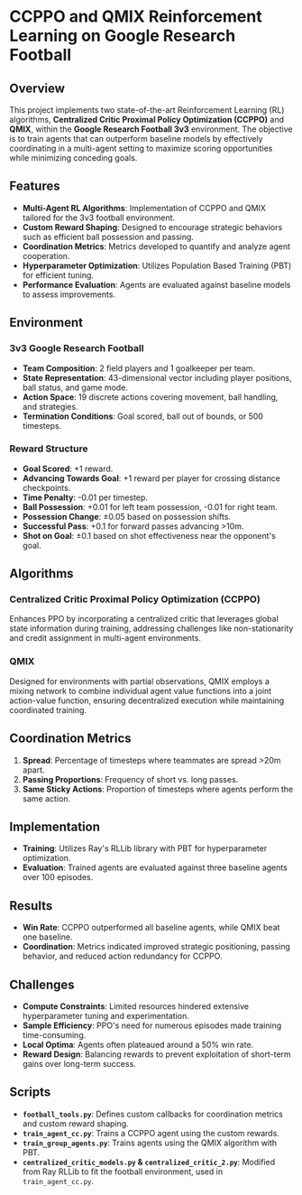 # CCPPO and QMIX Reinforcement Learning on Google Research Football

## Overview

This project implements two state-of-the-art Reinforcement Learning (RL) algorithms, **Centralized Critic Proximal Policy Optimization (CCPPO)** and **QMIX**, within the **Google Research Football 3v3** environment. The objective is to train agents that can outperform baseline models by effectively coordinating in a multi-agent setting to maximize scoring opportunities while minimizing conceding goals.

## Features

- **Multi-Agent RL Algorithms**: Implementation of CCPPO and QMIX tailored for the 3v3 football environment.
- **Custom Reward Shaping**: Designed to encourage strategic behaviors such as efficient ball possession and passing.
- **Coordination Metrics**: Metrics developed to quantify and analyze agent cooperation.
- **Hyperparameter Optimization**: Utilizes Population Based Training (PBT) for efficient tuning.
- **Performance Evaluation**: Agents are evaluated against baseline models to assess improvements.

## Environment

### 3v3 Google Research Football

- **Team Composition**: 2 field players and 1 goalkeeper per team.
- **State Representation**: 43-dimensional vector including player positions, ball status, and game mode.
- **Action Space**: 19 discrete actions covering movement, ball handling, and strategies.
- **Termination Conditions**: Goal scored, ball out of bounds, or 500 timesteps.

### Reward Structure

- **Goal Scored**: +1 reward.
- **Advancing Towards Goal**: +1 reward per player for crossing distance checkpoints.
- **Time Penalty**: -0.01 per timestep.
- **Ball Possession**: +0.01 for left team possession, -0.01 for right team.
- **Possession Change**: ±0.05 based on possession shifts.
- **Successful Pass**: +0.1 for forward passes advancing >10m.
- **Shot on Goal**: ±0.1 based on shot effectiveness near the opponent's goal.

## Algorithms

### Centralized Critic Proximal Policy Optimization (CCPPO)

Enhances PPO by incorporating a centralized critic that leverages global state information during training, addressing challenges like non-stationarity and credit assignment in multi-agent environments.

### QMIX

Designed for environments with partial observations, QMIX employs a mixing network to combine individual agent value functions into a joint action-value function, ensuring decentralized execution while maintaining coordinated training.

## Coordination Metrics

1. **Spread**: Percentage of timesteps where teammates are spread >20m apart.
2. **Passing Proportions**: Frequency of short vs. long passes.
3. **Same Sticky Actions**: Proportion of timesteps where agents perform the same action.

## Implementation

- **Training**: Utilizes Ray's RLLib library with PBT for hyperparameter optimization.
- **Evaluation**: Trained agents are evaluated against three baseline agents over 100 episodes.

## Results

- **Win Rate**: CCPPO outperformed all baseline agents, while QMIX beat one baseline.
- **Coordination**: Metrics indicated improved strategic positioning, passing behavior, and reduced action redundancy for CCPPO.

## Challenges

- **Compute Constraints**: Limited resources hindered extensive hyperparameter tuning and experimentation.
- **Sample Efficiency**: PPO's need for numerous episodes made training time-consuming.
- **Local Optima**: Agents often plateaued around a 50% win rate.
- **Reward Design**: Balancing rewards to prevent exploitation of short-term gains over long-term success.

## Scripts

- **`football_tools.py`**: Defines custom callbacks for coordination metrics and custom reward shaping.
- **`train_agent_cc.py`**: Trains a CCPPO agent using the custom rewards.
- **`train_group_agents.py`**: Trains agents using the QMIX algorithm with PBT.
- **`centralized_critic_models.py` & `centralized_critic_2.py`**: Modified from Ray RLLib to fit the football environment, used in `train_agent_cc.py`.
